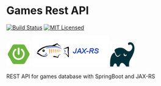 # Games Rest API


[![Build Status](https://travis-ci.org/marcelosevergnini/games-rest-api.svg?branch=master)](https://travis-ci.org/marcelosevergnini/games-rest-api)
[![MIT Licensed](https://img.shields.io/badge/license-MIT-blue.svg)](https://raw.githubusercontent.com/marcelosevergnini/games-rest-api/master/LICENSE.txt)

![Spring Boot logo](docs/img/icon-spring-boot.png)
![JAX-RS logo](docs/img/jaxrs-icon.png)
![Gradle logo](docs/img/gradle-icon.png)

REST API for games database with SpringBoot and JAX-RS 
